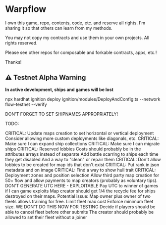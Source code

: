 # Warpflow

I own this game, repo, contents, code, etc. and reserve all rights. I'm sharing it so that others can learn from my methods.

You may not copy my contracts and use them in your own projects. All rights reserved.

Please see other repos for composable and forkable contracts, apps, etc.!

Thanks!

## ⚠️ Testnet Alpha Warning

**In active development, ships and games will be lost**

npx hardhat ignition deploy ignition/modules/DeployAndConfig.ts --network flow-testnet --verify

DON'T FORGET TO SET SHIPNAMES APPROPRIATELY!

TODO:

CRITICAL: Update maps creation to set horizontal or vertical deployment
Consider allowing more custom deployments like diagonals, etc.
CRITICAL: Make sure I can expand ship collections
CRITICAL: Make sure I can migrate ships
CRITICAL: Reserved lobbies
Costs should probably be in the attributes arrays instead of separate
Add battle scarring to ships each time they get disabled
And a way to "clean" or repair them
CRITICAL: Don't allow lobbies to be created for map ids that don't exist
CRITICAL: Put rank in json metadata and on image
CRITICAL: Find a way to show hull trait
CRITICAL: Deployment zones and position selection
Allow third party map creation for 50+ flow and allow payments to map creators (probably as voluntary tips). DON'T GENERATE UTC HERE - EXPLOITABLE
Pay UTC to winner of games if I can game exploits
Map creator should get 1/4 the recycle fee for ships destroyed on their maps.
Potential issue: Map owner plus owner of two fleets allows training for free.
Limit fleet max cost
Enforce minimum fleet size. WE DON'T DO THIS NOW FOR TESTING
Decide if players should be able to cancel fleet before other submits
The creator should probably be allowed to set their fleet without a joiner
